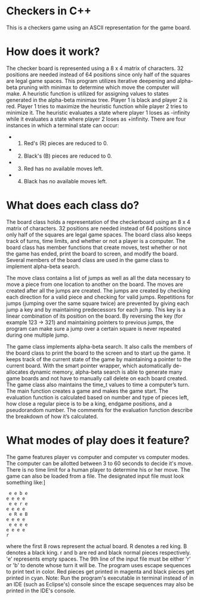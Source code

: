 Checkers in C++
============
This is a checkers game using an ASCII representation for the game board. 

How does it work?
============
The checker board is represented using a 8 x 4 matrix of characters. 32 positions are needed instead of 64 positions since only half 
of the squares are legal game spaces. This program utilizes iterative deepening and alpha-beta pruning with minimax to determine which move the computer will
make. A heuristic function is utilized for assigning values to states generated in the alpha-beta minimax tree. Player 1 is black and player 2
is red. Player 1 tries to maximize the heuristic function while player 2 tries to minimize it. The heuristic evaluates a state
where player 1 loses as -infinity while it evaluates a state where player 2 loses as +infinity. 
There are four instances in which a terminal state can occur: 
  - 1. Red's (R) pieces are reduced to 0.
  - 2. Black's (B) pieces are reduced to 0.
  - 3. Red has no available moves left.
  - 4. Black has no available moves left.
  
What does each class do?
============
The board class holds a representation of the checkerboard using an 8 x 4 matrix of characters. 32 positions are needed instead of 64 positions since only half of the squares are legal game spaces. The board class also keeps track of turns, time limits, and whether or not a player is a computer. The board class has member functions that create moves, test whether or not the game has ended, print the board to screen, and modify the board. Several members of the board class are used in the game class to implement alpha-beta search. 

The move class contains a list of jumps as well as all the data necessary to move a piece from one location to another on the board. The moves are created after all the jumps are created. The jumps are created by checking each direction for a valid piece and checking for valid jumps. Repetitions for jumps (jumping over the same square twice) are prevented by giving each jump a key and by maintaining predecessors for each jump. This key is a linear combination of its position on the board. By reversing the key (for example 123 -> 321) and maintaining pointers to previous jumps, the program can make sure a jump over a certain square is never repeated during one multiple jump.

The game class implements alpha-beta search. It also calls the members of the board class to print the board to the screen and to start up the game. It keeps track of the current state of the game by maintaining a pointer to the current board. With the smart pointer wrapper, which automatically de-allocates dynamic memory, alpha-beta search is able to generate many game boards and not have to manually call delete on each board created. The game class also maintains the time_t values to time a computer’s turn. The main function creates a game and makes the game start.
The evaluation function is calculated based on number and type of pieces left, how close a regular piece is to be a king, endgame positions, and a pseudorandom number. The comments for the evaluation function describe the breakdown of how it’s calculated.

What modes of play does it feature?
============
The game features player vs computer and computer vs computer modes. The computer can be allotted between 3 to 60 seconds
to decide it's move. There is no time limit for a human player to determine his or her move. The game can also be loaded from
a file. The designated input file must look something like:]

     e e b e
    e e e e
     e e r e
    e e e e
     e R e B
    e e e e
     e e e e
    e e e e
    r

where the first 8 rows represent the actual board. R denotes a red king. B denotes a black king. r and b are red and black
normal pieces respectively. 'e' represents empty spaces. The 9th line of the input file must be either 
'r' or 'b' to denote whose turn it will be. The program uses escape sequences to print text in color.
Red pieces get printed in magenta and black pieces get printed in cyan. 
Note: Run the program's executable in terminal instead of in an IDE (such as Eclipse's) console
since the escape sequences may also be printed in the IDE's console.
